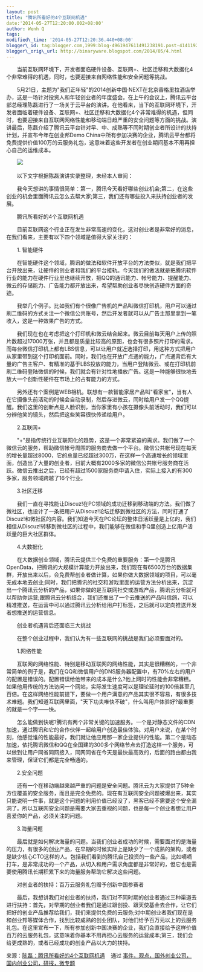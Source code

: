 ```yaml
--- 
layout: post 
title: "腾讯所看好的4个互联网机遇" 
date:'2014-05-27T12:20:00.002+08:00' 
author: Wenh Q
tags:
modified\_time: '2014-05-27T12:20:36.440+08:00' 
blogger\_id: tag:blogger.com,1999:blog-4961947611491238191.post-4141192386111867257
blogger\_orig\_url: http://binaryware.blogspot.com/2014/05/4.html
---
```

　　当前互联网环境下，开发者面临硬件设备、互联网+、社区迁移和大数据化4个非常难得的机遇，同时，也要迎接来自网络性能和安全问题等挑战。



　　5月21日，主题为"我们正年轻"的2014创新中国·NEXT在北京香格里拉酒店举办，这是一场针对投资人和年轻创业者的年度盛会。在上午的会议上，腾讯云平台部总经理陈磊进行了一场关于云平台的演讲。在他看来，当下的互联网环境下，开发者面临着硬件设备、互联网+、社区迁移和大数据化4个非常难得的机遇，但同时，也要迎接来自互联网网络性能和移动端日趋严重的安全问题等方面的挑战。演讲最后，陈磊介绍了腾讯云平台针对早、中、成熟等不同时期创业者所设计的扶持计划，并宣布今年在创业邦Demo
China中所有参加决赛的企业，腾讯云平台都将免费提供价值100万的云服务礼包，这意味着这些开发者在创业期间基本不用再担心自己的运维成本。



　　![](https://images-blogger-opensocial.googleusercontent.com/gadgets/proxy?url=http%3A%2F%2Fwww.kuailiyu.com%2Fuploadfile%2F2014%2F0521%2F20140521044149103.jpg&container=blogger&gadget=a&rewriteMime=image%2F*)







　　以下文字根据陈磊演讲实录整理，未经本人审阅：



　　我今天想讲的事情很简单：第一，腾讯今天看好哪些创业机会;第二，在这些创业的机会里面腾讯云怎么去帮大家;第三，我们还有哪些投入来扶持创业者的发展。



　　腾讯所看好的4个互联网机遇



　　目前互联网这个行业正在发生非常高速的变化，这对创业者是非常好的消息，在我们看来，主要有以下四个领域是值得大家关注的：



　　1. 智能硬件



　　在智能硬件这个领域，腾讯的做法和软件开放平台的方法类似，就是我们把平台开放出来，让硬件的创业者和我们的平台接轨。今天我们的做法就是把腾讯软件行业的能力在硬件行业里也继续开放，把QQ的通讯能力、帐号能力、提醒能力、微云的存储能力、广告能力都开放出来，希望帮助创业者尽快创造硬件方面的奇迹。



　　我举几个例子。比如我们有个很像广告机的产品叫微信打印机，用户可以通过刷二维码的方式关注一个微信公共账号，然后开发者就可以从广告主那里拿到一笔收入，这是一种效果广告的方式。



　　我们现在也在考虑把这个打印机和微云结合起来。微云目前每天用户上传的照片数超过17000万张，并且都是质量比较高的原图，也会有很多照片打印的需求。而每台微信打印机上都有LBS信息，可以让用户就近选择打印，用这种方式把用户从家里带到这个打印机面前。同时，我们也在开放广点通的能力，广点通背后有大量的广告主客户、有精准的基于LBS投放的能力，当用户登陆微云、或在打印机前刷二维码登陆微信的时候，我们就会有针对性地播放广告。这是一种能够很快地去放大一个创新性硬件在市场上的占有能力的方式。



　　另外还有个案例是WEB相机。联想有一款智能家居产品叫"看家宝"，当有人在它摄像头前活动的时候会自动录制，然后存进微云，同时给用户发一个QQ提醒。我们这里的创新点是人脸识别，当你家里有小孩在摄像头前活动时，我们可以分辨他笑的镜头，然后把这些笑容很快传递给用户。



　　2.互联网+



　　"+"是指传统行业互联网化的趋势，这是一个非常紧迫的需求。我们做了一个微信云的服务，帮助微信帐号周围的服务商去做一个平台。微信公共帐号现在每天的增长量超过8000，它的总量已经超过300万，在这样一个高速增长的领域里面，创造出了大量的创业者，目前大概有2000多家的微信公共帐号服务商在活跃。微信云推出之后，已经有超过1500家服务商申请入住，实际上接入的有300多家，服务领域跨越了16个行业。



　　3.社区迁移



　　我们一直在寻找能让Discuz!在PC领域的成功迁移到移动端的方法。我们做了微社区，也设计了一条把用户从Discuz!论坛迁移到微社区的方法，同时打通了Discuz!和微社区的内容。我们知道今天在PC论坛的整体日活跃量是上亿的，我们相信从Discuz!转移到微社区的过程中，我们能够在微信和手Q里创造上亿用户活跃量的巨大社区群体。



　　4.大数据化



　　在大数据创业领域，腾讯云提供三个免费的重要服务：第一个是腾讯OpenData，把腾讯的大规模计算能力开放出来，我们现在有6500万台的数据集群，开放出来以后，会免费帮创业者做计算，如果你做大数据领域的项目，可以毫无成本地去创业;同时，我们把腾讯的社交和游戏里面的运营方法分析出来，沉淀出一个腾讯云分析的产品，如果你做的是互联网社交或游戏产品，腾讯云分析就可以帮助你运营;跟腾讯云分析结合，我们还推出了一个云推送的产品叫信鸽，可以精准推送，在运营中可以通过腾讯云分析给用户打标签，之后就可以定向推送开发者想推送的运营信息。



　　创业者机遇背后还面临三大挑战



　　在整个创业过程中，我们认为有一些互联网的挑战是我们必须要面对的。



　　1.网络性能



　　互联网的网络性能、特别是移动互联网的网络性能，其实是很糟糕的，一个非常简单的例子是，我们在QQ和微信用户的DNS服务器配置中，有70%左右的用户的配置是错误的。配置错误给他带来的成本是什么?他上网时的性能会非常糟糕。如果他用传统的方法访问一个网站，实际发生速度可以是理论延时的100倍甚至几百倍。在这样网络性能前提下，要做一个用户满意的产品其实很不容易，有很多技术难题。我们知道互联网里面，"天下功夫唯快不破"，什么叫用户体验好?最重要的就是一个字——快。



　　怎么能做到快呢?腾讯有两个非常关键的加速服务。一个是对静态文件的CDN加速，通过腾讯和它的合作伙伴一起给用户创造最佳体验。对用户来说，在某个时刻，他感觉谁的性能最好，我们就让他应用那一家企业提供的性能。第二个是动态加速，依托腾讯微信和QQ在全国建的300多个网络节点去打造这样一个服务，可以做到让用户同省同网接入，同网同省在今天是最快最高效的，后面的路由都由我来管理，保证它们都是完全畅通的。



　　2.安全问题



　　还有一个在移动端越来越严重的问题是安全问题。腾讯云为大家提供了5种全方位覆盖的安全服务，而且是完全免费的。现在有互联网安全问题被爆出来，其实只能说明一件事，就是这个问题的利用价值已经没了，黑客已经不需要这个安全漏洞了。所以互联网安全问题是需要大家去重视的问题，也是每一个创业者想让用户喜爱你的产品，必须关注的问题。



　　3.海量问题



　　最后就是如何解决海量的问题。当我们创业者成功的时候，需要面对的是海量的压力，有很多的创业产品，在早期的时候实际上是缺少了一个成熟的架构，或者是缺少核心CTO这样的人。包括我们看到的腾讯自己投资的一些产品，比如嘀嘀打车，是非常成功的一个产品，从切入和用户需求角度都是非常好的，但它也是需要使用腾讯长期积累下来的海量服务帮助它解决这些问题。



　　对创业者的扶持：百万云服务礼包赠予创新中国参赛者



　　最后，我想讲我们对创业者的扶持，我们对不同时期的创业者通过三种渠道去进行扶持：首先，对早期的创业者我们是通过跟创投、跟天使基金去合作，让它们把好的创业产品推荐给我们，我们来提供免费的云服务;对中期创业者我们现在是和创业邦等媒体合作，找到比较成熟的创业团队，对他们给予百万元以上的云服务礼包。在这里宣布一下，所有参加创新中国决赛的企业，我们会直接给予这样价值百万的云服务礼包，这意味着你基本不用再担心云服务的运营成本;第三，我们会给更成熟的，或者已经成功的创业产品以大力的扶持。
<div>




</div>

<div>

来源：[陈磊：腾讯所看好的4个互联网机遇](http://www.kuailiyu.com/article/9947.html) 
  通过 [事件，观点，国外创业公司，国内创业公司，研报，微专题](http://www.kuailiyu.com/)

</div>
